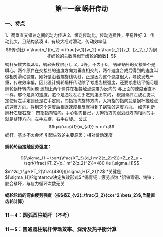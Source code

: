 ## <center>第十一章 蜗杆传动</center>
### 一、特点
1、两垂直交错轴之间的动力传递
2、恒定传动比，传动连续性，平稳性好
3、传动比大，且结构紧凑
4、有较大相对滑动，传动效率低
$$传动比i = \frac{n_1}{n_2} = \frac{w_1}{w_2} = \frac{z_2}{z_1}【z_2,z_1为蜗杆蜗轮的头数类似于齿轮的齿数】$$
蜗杆头数大概200，蜗轮头数很小1，2，3等，不大于6。
蜗轮蜗杆的交接处不是瞬心，两个原件在交接处的速度方向为垂直相交的，两个速度合成后得到的速度叫做相对滑动速度，刚好是沿着螺旋线切线，正是因为这个速度很大，导致发热严重，传递效率低，因此设计蜗轮蜗杆传动除了考虑齿根强度，还要考虑热平衡问题
蜗轮蜗杆转向问题
逻辑上两个原件在相接触点速度为反向的
与上面的速度垂直不一样，那个是真的速度，这个是通过左右手定则退出来的，
根据蜗杆左旋右旋决定使用左手定则还是右手定则，四指指向旋转方向，大拇指的指向就是蜗杆接触点的速度方向。得到这个速度后根据速度相反就得到了蜗轮的速度方向。
如何判断蜗杆左旋右旋：
四指指向轴向，手心朝向自己，大拇指方向跟划线方向相同的手就是旋转方向，左手左旋，右手右旋。
公式
$$q=\frac{d1}{m_{a1}} => m*q$$
蜗杆，基本不太会坏
引起失效的主要原因：相对滑动速度
#### 蜗轮轮齿接触疲劳强度：
$$\sigma_H = \sqrt{\frac{KT_2}{d_1 m^2{z_2}^2}}*Z_z Z_p = \sqrt{\frac{KT_2}{d_1 m^2{z_2}^2}}*480 \le [\sigma_H]$$
$m^2d_1 \ge KT_2[\frac{480}{[\sigma_H]Z_2}]^2$
*关键是$[\sigma_H]\Rightarrow决定失效形式$
*锡青铜：疲劳点蚀
*铝铁青铜、铸铁：胶合破坏，与应力循环次数无关
#### 蜗轮轮齿的弯曲疲劳强度（按$按Z_{v2}=\frac{Z_2}{cos^2 \beta_2}$,当量直齿轮计算）
### 11－4：圆弧圆柱蜗杆（不考）
### 11－5：普通圆柱蜗杆传动效率、润滑及热平衡计算



